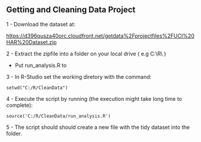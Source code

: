## Getting and Cleaning Data Project

1 - Download the dataset at:
 
https://d396qusza40orc.cloudfront.net/getdata%2Fprojectfiles%2FUCI%20HAR%20Dataset.zip

2 - Extract the zipfile into a folder on your local drive ( e.g C:\R\ )

* Put run_analysis.R to  

3 - In R-Studio set the working diretory with the command: 

```{r}
setwd("C:/R/CleanData")
```
4 - Execute the script by running (the execution might take long time to complete):

```{r}
source('C:/R/CleanData/run_analysis.R')
```

5 - The script should should create a new file with the tidy dataset into the folder.